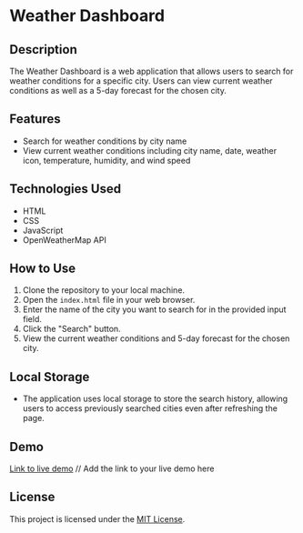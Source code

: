# Weather Dashboard

## Description
The Weather Dashboard is a web application that allows users to search for weather conditions for a specific city. Users can view current weather conditions as well as a 5-day forecast for the chosen city. 

## Features
- Search for weather conditions by city name
- View current weather conditions including city name, date, weather icon, temperature, humidity, and wind speed


## Technologies Used
- HTML
- CSS
- JavaScript
- OpenWeatherMap API

## How to Use
1. Clone the repository to your local machine.
2. Open the `index.html` file in your web browser.
3. Enter the name of the city you want to search for in the provided input field.
4. Click the "Search" button.
5. View the current weather conditions and 5-day forecast for the chosen city.


## Local Storage
- The application uses local storage to store the search history, allowing users to access previously searched cities even after refreshing the page.

## Demo
[Link to live demo](#) // Add the link to your live demo here



## License
This project is licensed under the [MIT License](LICENSE).
